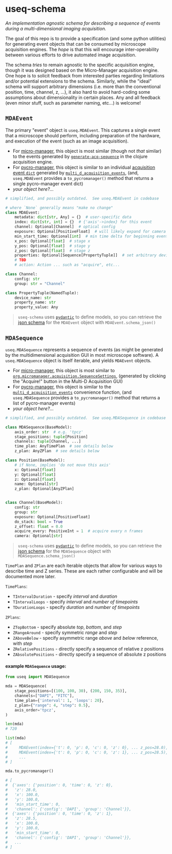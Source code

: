 # useq-schema

*An implementation agnostic schema for describing a sequence of events during a
multi-dimensional imaging acquisition.*

The goal of this repo is to provide a specification (and some python utilities)
for generating event objects that can be consumed by microscope acquisition
engines.  The *hope* is that this will encourage inter-operability between
various efforts to drive automated image acquisition.


The schema *tries* to remain agnostic to the specific acquisition engine, though
it was designed based on the Micro-Manager acquisition engine. One hope is to
solicit feedback from interested parties regarding limitations and/or potential
extensions to the schema.  Similarly, while the "ideal" schema will support
arbitrary dimensions (i.e. more than the conventional position, time, channel,
z, ...), it also hard to avoid hard-coding some assumptions about dimensionality
in certain places.  Any and all feedback (even minor stuff, such as parameter
naming, etc...) is welcome!

## `MDAEvent`

The primary "event" object is `useq.MDAEvent`.  This captures a single event
that a microscope should perform, including preparation of the hardware, and
execution of the event (such as an image acquisition).

- For [micro-manager](https://github.com/micro-manager/micro-manager), this
  object is most similar (though not *that* similar) to the events generated by
  [`generate-acq-sequence`](https://github.com/micro-manager/micro-manager/blob/2b0f51a2f916112d39c6135ad35a112065f8d58d/acqEngine/src/main/clj/org/micromanager/sequence_generator.clj#L410)
  in the clojure acquisition engine.
- For [pycro-manager](https://github.com/micro-manager/pycro-manager), this
  object is similar to an individual [acquisition event
  `dict`](https://pycro-manager.readthedocs.io/en/latest/apis.html#acquisition-event-specification)
  generated by
  [`multi_d_acquisition_events`](https://github.com/micro-manager/pycro-manager/blob/63cf209a8907fd23932ee9f8016cb6a2b61b45aa/pycromanager/acquire.py#L605),
  (and, `useq.MDAEvent` provides a `to_pycromanager()` method that returns a
  single pycro-manager event dict)
- *your object here?...*

```python
# simplified, and possibly outdated.  See useq.MDAEvent in codebase

# where `None` generally means "make no change"
class MDAEvent:
    metadata: dict[str, Any] = {}  # user-specific data
    index: dict[str, int] = {}  # {'axis'->index} for this event
    channel: Optional[Channel]  # optical config
    exposure: Optional[PositiveFloat]  # will likely expand for camera
    min_start_time: Optional[int]  # min time delta for beginning event
    x_pos: Optional[float]  # stage x
    y_pos: Optional[float]  # stage y
    z_pos: Optional[float]  # stage z
    properties: Optional[Sequence[PropertyTuple]]  # set arbitrary device props
    # TBD
    # action: Action ... such as "acquire", etc...

class Channel:
    config: str
    group: str = "Channel"

class PropertyTuple(NamedTuple):
    device_name: str
    property_name: str
    property_value: Any
```

> `useq-schema` uses [`pydantic`](https://pydantic-docs.helpmanual.io/) to
> define models, so you can retrieve the [json schema](https://json-schema.org/)
> for the `MDAEvent` object with `MDAEvent.schema_json()`

## `MDASequence`

`useq.MDASequence` represents a sequence of events (as might be generated by the
multidimensional acquisition GUI in most microscope software).  A
`useq.MDASequence` object is itself iterable, and yields `MDAEvent` objects.

- For [micro-manager](https://github.com/micro-manager/micro-manager), this
  object is most similar to
  [`org.micromanager.acquisition.SequenceSettings`](https://github.com/micro-manager/micro-manager/blob/2b0f51a2f916112d39c6135ad35a112065f8d58d/mmstudio/src/main/java/org/micromanager/acquisition/SequenceSettings.java#L39),
  (generated by clicking the "Acquire!" button in the Multi-D Acquisition GUI)
- For [pycro-manager](https://github.com/micro-manager/pycro-manager), this
  object is similar to the
  [`multi_d_acquisition_events`](https://github.com/micro-manager/pycro-manager/blob/63cf209a8907fd23932ee9f8016cb6a2b61b45aa/pycromanager/acquire.py#L605)
  convenience function, (and `useq.MDASequence` provides a `to_pycromanager()`
  method that returns a list of pycro-manager events)
- *your object here?...*

```python
# simplified, and possibly outdated.  See useq.MDASequence in codebase

class MDASequence(BaseModel):
    axis_order: str  # e.g. 'tpcz'
    stage_positions: tuple[Position]
    channels: tuple[Channel, ...]
    time_plan: AnyTimePlan  # see details below
    z_plan: AnyZPlan  # see details below

class Position(BaseModel):
    # if None, implies 'do not move this axis'
    x: Optional[float]
    y: Optional[float]
    z: Optional[float]
    name: Optional[str]
    z_plan: Optional[AnyZPlan]


class Channel(BaseModel):
    config: str
    group: str
    exposure: Optional[PositiveFloat]
    do_stack: bool = True
    z_offset: float = 0.0
    acquire_every: PositiveInt = 1  # acquire every n frames
    camera: Optional[str]
```

> `useq-schema` uses [`pydantic`](https://pydantic-docs.helpmanual.io/) to
> define models, so you can retrieve the [json schema](https://json-schema.org/)
> for the `MDASequence` object with `MDASequence.schema_json()`


`TimePlan` and `ZPlan` are each iterable objects that allow for various ways to
describe time and Z series.  These are each rather configurable and will be documented more later.

`TimePlans`:

- `TIntervalDuration` - specify *interval* and *duration*
- `TIntervalLoops` - specify *interval* and *number of timepoints*
- `TDurationLoops` - specify *duration* and *number of timepoints*

`ZPlans`:

- `ZTopBottom` - specify absolute *top*, *bottom*, and *step*
- `ZRangeAround` - specify symmetric *range* and *step*
- `ZAboveBelow` - specify asymmetric range *above* and *below* reference, with *step*
- `ZRelativePositions` - directly specify a sequence of relative z positions
- `ZAbsolutePositions` - directly specify a sequence of absolute z positions

#### example `MDASequence` usage:

```python
from useq import MDASequence

mda = MDASequence(
    stage_positions=[(100, 100, 30), (200, 150, 35)],
    channels=["DAPI", "FITC"],
    time_plan={'interval': 1, 'loops': 20},
    z_plan={"range": 4, "step": 0.5},
    axis_order='tpcz',
)

len(mda)
# 720

list(mda)
# [
#     MDAEvent(index={'t': 0, 'p': 0, 'c': 0, 'z': 0}, ... z_pos=28.0),
#     MDAEvent(index={'t': 0, 'p': 0, 'c': 0, 'z': 1}, ... z_pos=28.5),
#     ...
# ]

mda.to_pycromanager()

# [
#  {'axes': {'position': 0, 'time': 0, 'z': 0},
#   'z': 28.0,
#   'x': 100.0,
#   'y': 100.0,
#   'min_start_time': 0,
#   'channel': {'config': 'DAPI', 'group': 'Channel'}},
#  {'axes': {'position': 0, 'time': 0, 'z': 1},
#   'z': 28.5,
#   'x': 100.0,
#   'y': 100.0,
#   'min_start_time': 0,
#   'channel': {'config': 'DAPI', 'group': 'Channel'}},
#   ...
# ]
```
